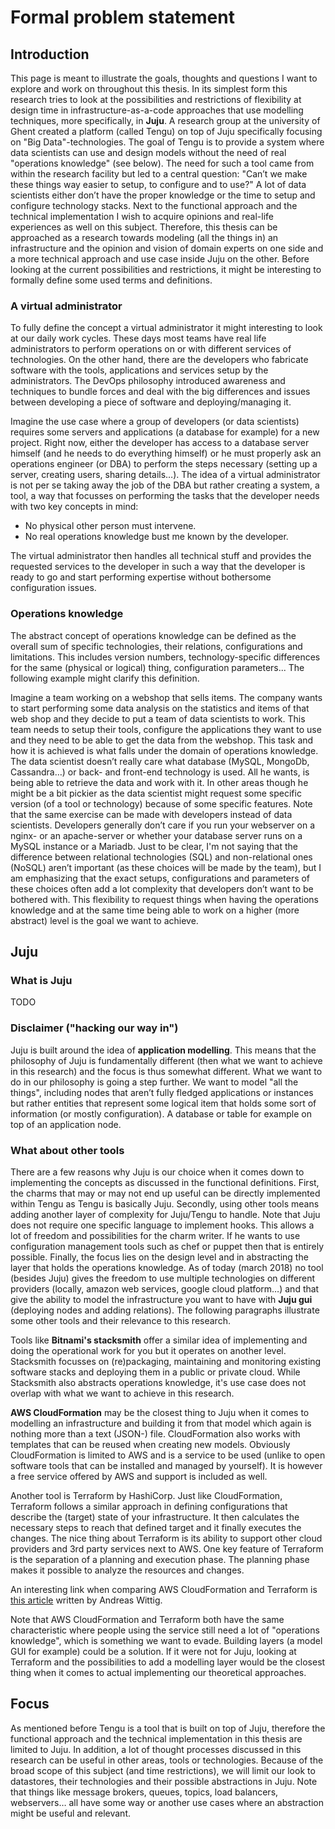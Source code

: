 # Formal problem statement

## Introduction

This page is meant to illustrate the goals, thoughts and questions I want to explore and work on throughout this thesis. In its simplest form this research tries to look at the possibilities and restrictions of flexibility at design time in infrastructure-as-a-code approaches that use modelling techniques, more specifically, in **Juju**. A research group at the university of Ghent created a platform (called Tengu) on top of Juju specifically focusing on "Big Data"-technologies. The goal of Tengu is to provide a system where data scientists can use and design models without the need of real "operations knowledge" (see below). The need for such a tool came from within the research facility but led to a central question: "Can’t we make these things way easier to setup, to configure and to use?" A lot of data scientists either don’t have the proper knowledge or the time to setup and configure technology stacks. Next to the functional approach and the technical implementation I wish to acquire opinions and real-life experiences as well on this subject. Therefore, this thesis can be approached as a research towards modeling (all the things in) an infrastructure and the opinion and vision of domain experts on one side and a more technical approach and use case inside Juju on the other. Before looking at the current possibilities and restrictions, it might be interesting to formally define some used terms and definitions.

### A virtual administrator 

To fully define the concept a virtual administrator it might interesting to look at our daily work cycles. These days most teams have real life administrators to perform operations on or with different services of technologies. On the other hand, there are the developers who fabricate software with the tools, applications and services setup by the administrators. The DevOps philosophy introduced awareness and techniques to bundle forces and deal with the big differences and issues between developing a piece of software and deploying/managing it. 

Imagine the use case where a group of developers (or data scientists) requires some servers and applications (a database for example) for a new project. Right now, either the developer has access to a database server himself (and he needs to do everything himself) or he must properly ask an operations engineer (or DBA) to perform the steps necessary (setting up a server, creating users, sharing details…). The idea of a virtual administrator is not per se taking away the job of the DBA but rather creating a system, a tool, a way that focusses on performing the tasks that the developer needs with two key concepts in mind: 

- No physical other person must intervene.
- No real operations knowledge bust me known by the developer. 

The virtual administrator then handles all technical stuff and provides the requested services to the developer in such a way that the developer is ready to go and start performing expertise without bothersome configuration issues. 


### Operations knowledge



The abstract concept of operations knowledge can be defined as the overall sum of specific technologies, their relations, configurations and limitations. This includes version numbers, technology-specific differences for the same (physical or logical) thing, configuration parameters... The following example might clarify this definition.

Imagine a team working on a webshop that sells items. The company wants to start performing some data analysis on the statistics and items of that web shop and they decide to put a team of data scientists to work. This team needs to setup their tools, configure the applications they want to use and they need to be able to get the data from the webshop. This task and how it is achieved is what falls under the domain of operations knowledge. The data scientist doesn’t really care what database (MySQL, MongoDb, Cassandra…) or back- and front-end technology is used. All he wants, is being able to retrieve the data and work with it. In other areas though he might be a bit pickier as the data scientist might request some specific version (of a tool or technology) because of some specific features. Note that the same exercise can be made with developers instead of data scientists. Developers generally don’t care if you run your webserver on a nginx- or an apache-server or whether your database server runs on a MySQL instance or a Mariadb. Just to be clear, I'm not saying that the difference between relational technologies (SQL) and non-relational ones (NoSQL) aren’t important (as these choices will be made by the team), but I am emphasizing that the exact setups, configurations and parameters of these choices often add a lot complexity that developers don’t want to be bothered with. This flexibility to request things when having the operations knowledge and at the same time being able to work on a higher (more abstract) level is the goal we want to achieve. 



## Juju 

### What is Juju

TODO

### Disclaimer ("hacking our way in")

Juju is built around the idea of **application modelling**. This means that the philosophy of Juju is fundamentally different (then what we want to achieve in this research) and the focus is thus somewhat different. What we want to do in our philosophy is going a step further. We want to model "all the things", including nodes that aren’t fully fledged applications or instances but rather entities that represent some logical item that holds some sort of information (or mostly configuration). A database or table for example on top of an application node.  


### What about other tools

There are a few reasons why Juju is our choice when it comes down to implementing the concepts as discussed in the functional definitions. First, the charms that may or may not end up useful can be directly implemented within Tengu as Tengu is basically Juju. Secondly, using other tools means adding another layer of complexity for Juju/Tengu to handle. Note that Juju does not require one specific language to implement hooks. This allows a lot of freedom and possibilities for the charm writer. If he wants to use configuration management tools such as chef or puppet then that is entirely possible. Finally, the focus lies on the design level and in abstracting the layer that holds the operations knowledge. As of today (march 2018) no tool (besides Juju) gives the freedom to use multiple technologies on different providers (locally, amazon web services, google cloud platform…) and that give the ability to model the infrastructure you want to have with **Juju gui** (deploying nodes and adding relations). The following paragraphs illustrate some other tools and their relevance to this research.

Tools like **Bitnami's stacksmith** offer a similar idea of implementing and doing the operational work for you but it operates on another level. Stacksmith focusses on (re)packaging, maintaining and monitoring existing software stacks and deploying them in a public or private cloud. While Stacksmith also abstracts operations knowledge, it's use case does not overlap with what we want to achieve in this research.

**AWS CloudFormation** may be the closest thing to Juju when it comes to modelling an infrastructure and building it from that model which again is nothing more than a text (JSON-) file. CloudFormation also works with templates that can be reused when creating new models. Obviously CloudFormation is limited to AWS and is a service to be used (unlike to open software tools that can be installed and managed by yourself). It is however a free service offered by AWS and support is included as well.  

Another tool is Terraform by HashiCorp. Just like CloudFormation, Terraform follows a similar approach in defining configurations that describe the (target) state of your infrastructure. It then calculates the necessary steps to reach that defined target and it finally executes the changes. The nice thing about Terraform is its ability to support other cloud providers and 3rd party services next to AWS. One key feature of Terraform is the separation of a planning and execution phase. The planning phase makes it possible to analyze the resources and changes. 

An interesting link when comparing AWS CloudFormation and Terraform is [this article](https://cloudonaut.io/cloudformation-vs-terraform/) written by Andreas Wittig.

Note that AWS CloudFormation and Terraform both have the same characteristic where people using the service still need a lot of "operations knowledge", which is something we want to evade. Building layers (a model GUI for example) could be a solution. If it were not for Juju, looking at Terraform and the possibilities to add a modelling layer would be the closest thing when it comes to actual implementing our theoretical approaches.  


## Focus

As mentioned before Tengu is a tool that is built on top of Juju, therefore the functional approach and the technical implementation in this thesis are limited to Juju. In addition, a lot of thought processes discussed in this research can be useful in other areas, tools or technologies. Because of the broad scope of this subject (and time restrictions), we will limit our look to datastores, their technologies and their possible abstractions in Juju. Note that things like message brokers, queues, topics, load balancers, webservers… all have some way or another use cases where an abstraction might be useful and relevant.  